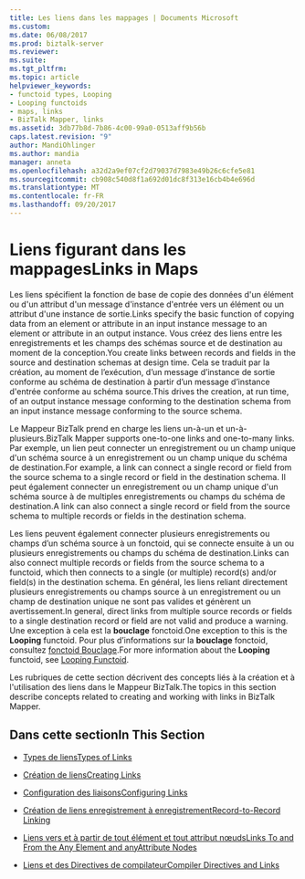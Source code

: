 ```yaml
---
title: Les liens dans les mappages | Documents Microsoft
ms.custom: 
ms.date: 06/08/2017
ms.prod: biztalk-server
ms.reviewer: 
ms.suite: 
ms.tgt_pltfrm: 
ms.topic: article
helpviewer_keywords:
- functoid types, Looping
- Looping functoids
- maps, links
- BizTalk Mapper, links
ms.assetid: 3db77b8d-7b86-4c00-99a0-0513aff9b56b
caps.latest.revision: "9"
author: MandiOhlinger
ms.author: mandia
manager: anneta
ms.openlocfilehash: a32d2a9ef07cf2d79037d7983e49b26c6cfe5e81
ms.sourcegitcommit: cb908c540d8f1a692d01dc8f313e16cb4b4e696d
ms.translationtype: MT
ms.contentlocale: fr-FR
ms.lasthandoff: 09/20/2017
---
```

# <a name="links-in-maps"></a><span data-ttu-id="a1de0-102">Liens figurant dans les mappages</span><span class="sxs-lookup"><span data-stu-id="a1de0-102">Links in Maps</span></span>
<span data-ttu-id="a1de0-103">Les liens spécifient la fonction de base de copie des données d'un élément ou d'un attribut d'un message d'instance d'entrée vers un élément ou un attribut d'une instance de sortie.</span><span class="sxs-lookup"><span data-stu-id="a1de0-103">Links specify the basic function of copying data from an element or attribute in an input instance message to an element or attribute in an output instance.</span></span> <span data-ttu-id="a1de0-104">Vous créez des liens entre les enregistrements et les champs des schémas source et de destination au moment de la conception.</span><span class="sxs-lookup"><span data-stu-id="a1de0-104">You create links between records and fields in the source and destination schemas at design time.</span></span> <span data-ttu-id="a1de0-105">Cela se traduit par la création, au moment de l’exécution, d’un message d’instance de sortie conforme au schéma de destination à partir d’un message d’instance d'entrée conforme au schéma source.</span><span class="sxs-lookup"><span data-stu-id="a1de0-105">This drives the creation, at run time, of an output instance message conforming to the destination schema from an input instance message conforming to the source schema.</span></span>  
  
 <span data-ttu-id="a1de0-106">Le Mappeur BizTalk prend en charge les liens un-à-un et un-à-plusieurs.</span><span class="sxs-lookup"><span data-stu-id="a1de0-106">BizTalk Mapper supports one-to-one links and one-to-many links.</span></span> <span data-ttu-id="a1de0-107">Par exemple, un lien peut connecter un enregistrement ou un champ unique d'un schéma source à un enregistrement ou un champ unique du schéma de destination.</span><span class="sxs-lookup"><span data-stu-id="a1de0-107">For example, a link can connect a single record or field from the source schema to a single record or field in the destination schema.</span></span> <span data-ttu-id="a1de0-108">Il peut également connecter un enregistrement ou un champ unique d'un schéma source à de multiples enregistrements ou champs du schéma de destination.</span><span class="sxs-lookup"><span data-stu-id="a1de0-108">A link can also connect a single record or field from the source schema to multiple records or fields in the destination schema.</span></span>  
  
 <span data-ttu-id="a1de0-109">Les liens peuvent également connecter plusieurs enregistrements ou champs d’un schéma source à un fonctoid, qui se connecte ensuite à un ou plusieurs enregistrements ou champs du schéma de destination.</span><span class="sxs-lookup"><span data-stu-id="a1de0-109">Links can also connect multiple records or fields from the source schema to a functoid, which then connects to a single (or multiple) record(s) and/or field(s) in the destination schema.</span></span> <span data-ttu-id="a1de0-110">En général, les liens reliant directement plusieurs enregistrements ou champs source à un enregistrement ou un champ de destination unique ne sont pas valides et génèrent un avertissement.</span><span class="sxs-lookup"><span data-stu-id="a1de0-110">In general, direct links from multiple source records or fields to a single destination record or field are not valid and produce a warning.</span></span> <span data-ttu-id="a1de0-111">Une exception à cela est la **bouclage** fonctoid.</span><span class="sxs-lookup"><span data-stu-id="a1de0-111">One exception to this is the **Looping** functoid.</span></span> <span data-ttu-id="a1de0-112">Pour plus d’informations sur la **bouclage** fonctoid, consultez [fonctoid Bouclage](../core/looping-functoid.md).</span><span class="sxs-lookup"><span data-stu-id="a1de0-112">For more information about the **Looping** functoid, see [Looping Functoid](../core/looping-functoid.md).</span></span>  
  
 <span data-ttu-id="a1de0-113">Les rubriques de cette section décrivent des concepts liés à la création et à l'utilisation des liens dans le Mappeur BizTalk.</span><span class="sxs-lookup"><span data-stu-id="a1de0-113">The topics in this section describe concepts related to creating and working with links in BizTalk Mapper.</span></span>  
  
## <a name="in-this-section"></a><span data-ttu-id="a1de0-114">Dans cette section</span><span class="sxs-lookup"><span data-stu-id="a1de0-114">In This Section</span></span>  
  
-   [<span data-ttu-id="a1de0-115">Types de liens</span><span class="sxs-lookup"><span data-stu-id="a1de0-115">Types of Links</span></span>](../core/types-of-links.md)  
  
-   [<span data-ttu-id="a1de0-116">Création de liens</span><span class="sxs-lookup"><span data-stu-id="a1de0-116">Creating Links</span></span>](../core/creating-links.md)  
  
-   [<span data-ttu-id="a1de0-117">Configuration des liaisons</span><span class="sxs-lookup"><span data-stu-id="a1de0-117">Configuring Links</span></span>](../core/configuring-links.md)  
  
-   [<span data-ttu-id="a1de0-118">Création de liens enregistrement à enregistrement</span><span class="sxs-lookup"><span data-stu-id="a1de0-118">Record-to-Record Linking</span></span>](../core/record-to-record-linking.md)  
  
-   [<span data-ttu-id="a1de0-119">Liens vers et à partir de tout élément et tout attribut nœuds</span><span class="sxs-lookup"><span data-stu-id="a1de0-119">Links To and From the Any Element and anyAttribute Nodes</span></span>](../core/links-to-and-from-the-any-element-and-anyattribute-nodes.md)  
  
-   [<span data-ttu-id="a1de0-120">Liens et des Directives de compilateur</span><span class="sxs-lookup"><span data-stu-id="a1de0-120">Compiler Directives and Links</span></span>](../core/compiler-directives-and-links.md)